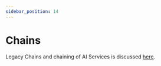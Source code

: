 ```yaml
---
sidebar_position: 14
---
```


# Chains

Legacy Chains and chaining of AI Services is discussed [here](/tutorials/ai-services).
